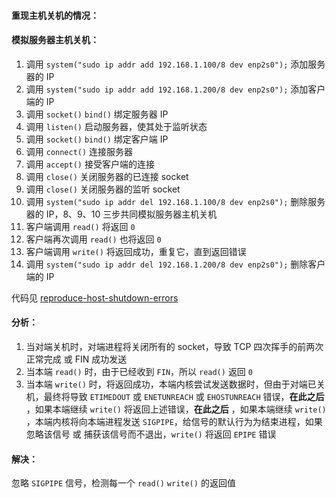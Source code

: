 
#### 重现主机关机的情况：

#### 模拟服务器主机关机：
01. 调用 `system("sudo ip addr add 192.168.1.100/8 dev enp2s0");` 添加服务器的 IP
02. 调用 `system("sudo ip addr add 192.168.1.200/8 dev enp2s0");` 添加客户端的 IP
03. 调用 `socket()` `bind()` 绑定服务器 IP
04. 调用 `listen()` 启动服务器，使其处于监听状态
05. 调用 `socket()` `bind()` 绑定客户端 IP
06. 调用 `connect()` 连接服务器
07. 调用 `accept()` 接受客户端的连接
08. 调用 `close()` 关闭服务器的已连接 socket
09. 调用 `close()` 关闭服务器的监听 socket
10. 调用 `system("sudo ip addr del 192.168.1.100/8 dev enp2s0");` 删除服务器的 IP，8、9、10 三步共同模拟服务器主机关机
11. 客户端调用 `read()` 将返回 `0`
12. 客户端再次调用 `read()` 也将返回 `0`
13. 客户端调用 `write()` 将返回成功，重复它，直到返回错误
14. 调用 `system("sudo ip addr del 192.168.1.200/8 dev enp2s0");` 删除客户端的 IP

代码见 [reproduce-host-shutdown-errors](./reproduce-host-shutdown-errors.cc)

#### 分析： 
1. 当对端关机时，对端进程将关闭所有的 socket，导致 TCP 四次挥手的前两次正常完成 或 FIN 成功发送
2. 当本端 `read()` 时，由于已经收到 `FIN`，所以 `read()` 返回 `0`
3. 当本端 `write()` 时，将返回成功，本端内核尝试发送数据时，但由于对端已关机，最终将导致 `ETIMEDOUT` 或 `ENETUNREACH` 或 `EHOSTUNREACH` 错误，**在此之后** ，如果本端继续 `write()` 将返回上述错误，**在此之后** ，如果本端继续 `write()` ，本端内核将向本端进程发送 `SIGPIPE`，给信号的默认行为为结束进程，如果忽略该信号 或 捕获该信号而不退出，`write()` 将返回 `EPIPE` 错误

#### 解决：
忽略 `SIGPIPE` 信号，检测每一个 `read()` `write()` 的返回值

